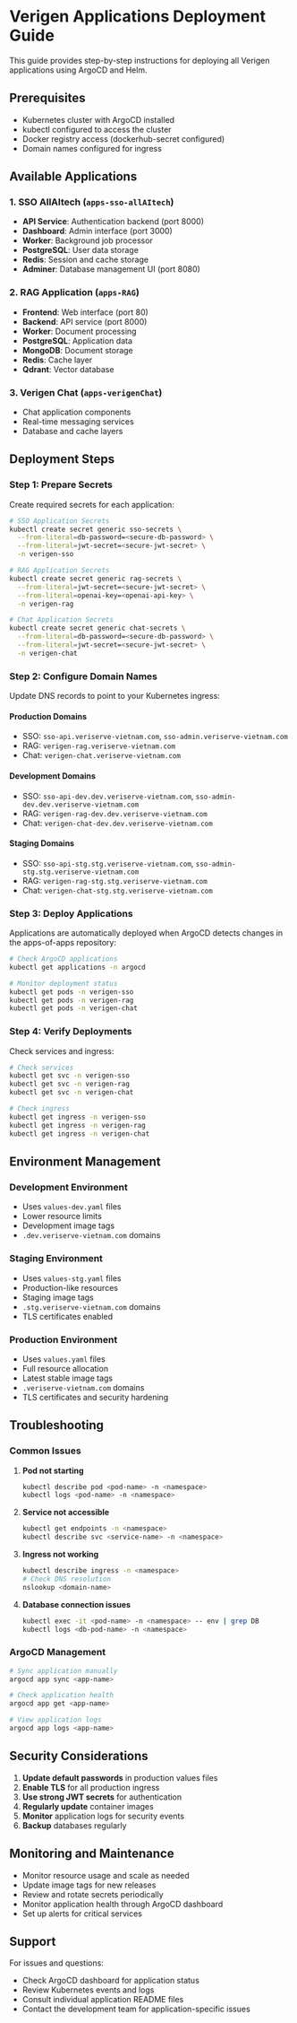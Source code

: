 # Verigen Applications Deployment Guide

This guide provides step-by-step instructions for deploying all Verigen applications using ArgoCD and Helm.

## Prerequisites

- Kubernetes cluster with ArgoCD installed
- kubectl configured to access the cluster
- Docker registry access (dockerhub-secret configured)
- Domain names configured for ingress

## Available Applications

### 1. SSO AllAItech (`apps-sso-allAItech`)
- **API Service**: Authentication backend (port 8000)
- **Dashboard**: Admin interface (port 3000)
- **Worker**: Background job processor
- **PostgreSQL**: User data storage
- **Redis**: Session and cache storage
- **Adminer**: Database management UI (port 8080)

### 2. RAG Application (`apps-RAG`)
- **Frontend**: Web interface (port 80)
- **Backend**: API service (port 8000)
- **Worker**: Document processing
- **PostgreSQL**: Application data
- **MongoDB**: Document storage
- **Redis**: Cache layer
- **Qdrant**: Vector database

### 3. Verigen Chat (`apps-verigenChat`)
- Chat application components
- Real-time messaging services
- Database and cache layers

## Deployment Steps

### Step 1: Prepare Secrets

Create required secrets for each application:

```bash
# SSO Application Secrets
kubectl create secret generic sso-secrets \
  --from-literal=db-password=<secure-db-password> \
  --from-literal=jwt-secret=<secure-jwt-secret> \
  -n verigen-sso

# RAG Application Secrets
kubectl create secret generic rag-secrets \
  --from-literal=jwt-secret=<secure-jwt-secret> \
  --from-literal=openai-key=<openai-api-key> \
  -n verigen-rag

# Chat Application Secrets
kubectl create secret generic chat-secrets \
  --from-literal=db-password=<secure-db-password> \
  --from-literal=jwt-secret=<secure-jwt-secret> \
  -n verigen-chat
```

### Step 2: Configure Domain Names

Update DNS records to point to your Kubernetes ingress:

#### Production Domains
- SSO: `sso-api.veriserve-vietnam.com`, `sso-admin.veriserve-vietnam.com`
- RAG: `verigen-rag.veriserve-vietnam.com`
- Chat: `verigen-chat.veriserve-vietnam.com`

#### Development Domains
- SSO: `sso-api-dev.dev.veriserve-vietnam.com`, `sso-admin-dev.dev.veriserve-vietnam.com`
- RAG: `verigen-rag-dev.dev.veriserve-vietnam.com`
- Chat: `verigen-chat-dev.dev.veriserve-vietnam.com`

#### Staging Domains
- SSO: `sso-api-stg.stg.veriserve-vietnam.com`, `sso-admin-stg.stg.veriserve-vietnam.com`
- RAG: `verigen-rag-stg.stg.veriserve-vietnam.com`
- Chat: `verigen-chat-stg.stg.veriserve-vietnam.com`

### Step 3: Deploy Applications

Applications are automatically deployed when ArgoCD detects changes in the apps-of-apps repository:

```bash
# Check ArgoCD applications
kubectl get applications -n argocd

# Monitor deployment status
kubectl get pods -n verigen-sso
kubectl get pods -n verigen-rag
kubectl get pods -n verigen-chat
```

### Step 4: Verify Deployments

Check services and ingress:

```bash
# Check services
kubectl get svc -n verigen-sso
kubectl get svc -n verigen-rag
kubectl get svc -n verigen-chat

# Check ingress
kubectl get ingress -n verigen-sso
kubectl get ingress -n verigen-rag
kubectl get ingress -n verigen-chat
```

## Environment Management

### Development Environment
- Uses `values-dev.yaml` files
- Lower resource limits
- Development image tags
- `.dev.veriserve-vietnam.com` domains

### Staging Environment
- Uses `values-stg.yaml` files
- Production-like resources
- Staging image tags
- `.stg.veriserve-vietnam.com` domains
- TLS certificates enabled

### Production Environment
- Uses `values.yaml` files
- Full resource allocation
- Latest stable image tags
- `.veriserve-vietnam.com` domains
- TLS certificates and security hardening

## Troubleshooting

### Common Issues

1. **Pod not starting**
   ```bash
   kubectl describe pod <pod-name> -n <namespace>
   kubectl logs <pod-name> -n <namespace>
   ```

2. **Service not accessible**
   ```bash
   kubectl get endpoints -n <namespace>
   kubectl describe svc <service-name> -n <namespace>
   ```

3. **Ingress not working**
   ```bash
   kubectl describe ingress -n <namespace>
   # Check DNS resolution
   nslookup <domain-name>
   ```

4. **Database connection issues**
   ```bash
   kubectl exec -it <pod-name> -n <namespace> -- env | grep DB
   kubectl logs <db-pod-name> -n <namespace>
   ```

### ArgoCD Management

```bash
# Sync application manually
argocd app sync <app-name>

# Check application health
argocd app get <app-name>

# View application logs
argocd app logs <app-name>
```

## Security Considerations

1. **Update default passwords** in production values files
2. **Enable TLS** for all production ingress
3. **Use strong JWT secrets** for authentication
4. **Regularly update** container images
5. **Monitor** application logs for security events
6. **Backup** databases regularly

## Monitoring and Maintenance

- Monitor resource usage and scale as needed
- Update image tags for new releases
- Review and rotate secrets periodically
- Monitor application health through ArgoCD dashboard
- Set up alerts for critical services

## Support

For issues and questions:
- Check ArgoCD dashboard for application status
- Review Kubernetes events and logs
- Consult individual application README files
- Contact the development team for application-specific issues